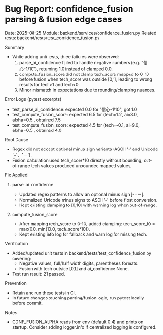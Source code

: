 # Bug Report: confidence_fusion parsing & fusion edge cases

Date: 2025-08-25
Module: backend/services/confidence_fusion.py
Related tests: backend/tests/test_confidence_fusion.py

Summary
- While adding unit tests, three failures were observed:
  1) parse_ai_confidence failed to handle negative numbers (e.g. "信心-1/10"), returning 1.0 instead of clamped 0.0.
  2) compute_fusion_score did not clamp tech_score mapped to 0-10 before fusion when tech_score was outside [0,1], leading to wrong results for tech>1 and tech<0.
  3) Minor mismatch in expectations due to rounding/clamping nuances.

Error Logs (pytest excerpts)
- test_parse_ai_confidence: expected 0.0 for "信心-1/10", got 1.0
- test_compute_fusion_score: expected 6.5 for (tech=1.2, ai=3.0, alpha=0.5), obtained 7.5
- test_compute_fusion_score: expected 4.5 for (tech=-0.1, ai=9.0, alpha=0.5), obtained 4.0

Root Cause
- Regex did not accept optional minus sign variants (ASCII '-' and Unicode '−'、'－').
- Fusion calculation used tech_score*10 directly without bounding; out-of-range tech values produced unbounded mapped values.

Fix Applied
1) parse_ai_confidence
   - Updated regex patterns to allow an optional minus sign [\-−－].
   - Normalized Unicode minus signs to ASCII '-' before float conversion.
   - Kept existing clamping to [0,10] with warning log when out-of-range.

2) compute_fusion_score
   - After mapping tech_score to 0-10, added clamping: tech_score_10 = max(0.0, min(10.0, tech_score*10)).
   - Kept existing info log for fallback and warn log for missing tech.

Verification
- Added/updated unit tests in backend/tests/test_confidence_fusion.py covering:
  - Negative values, full/half width digits, parentheses formats.
  - Fusion with tech outside [0,1] and ai_confidence None.
- Test run result: 21 passed.

Prevention
- Retain and run these tests in CI.
- In future changes touching parsing/fusion logic, run pytest locally before commit.

Notes
- CONF_FUSION_ALPHA reads from env (default 0.4) and prints on startup. Consider adding logger.info if centralized logging is configured.